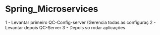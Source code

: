# Spring_Microservices
1 - Levantar primeiro QC-Config-server (Gerencia todas as configuraç
2 - Levantar depois QC-Server
3 - Depois so rodar aplicações
